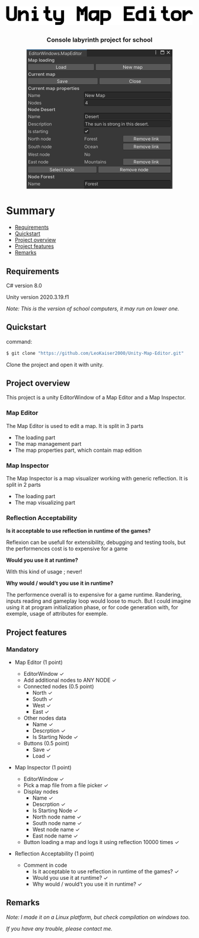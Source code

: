 <h1 align='center'>
<img src='/ReadmeAssets/MapEditorTitle.png' alt='AMAZEING'/>
</h1>

<h3 align='center'>
Console labyrinth project for school
</h3>

<p align='center'>
<img src='/ReadmeAssets/MapEditorScreenShot.png'/>
</p>

# Summary
* [Requirements](#requirements)
* [Quickstart](#quickstart)
* [Project overview](#projectOverview)
* [Project features](#projectFeatures)
* [Remarks](#remarks)

## <a name='requirements'>Requirements</a>
C# version 8.0

Unity version 2020.3.19.f1

*Note: This is the version of school computers, it may run on lower one.*

## <a name='quickstart'>Quickstart</a>

command:

```bash
$ git clone "https://github.com/LeoKaiser2000/Unity-Map-Editor.git"
```
Clone the project and open it with unity.

## <a name='projectOverview'>Project overview</a>

This project is a unity EditorWindow of a Map Editor and a Map Inspector.

### Map Editor
The Map Editor is used to edit a map. It is split in 3 parts

* The loading part
* The map management part
* The map properties part, which contain map edition


### Map Inspector
The Map Inspector is a map visualizer working with generic reflection. It is split in 2 parts
* The loading part
* The map visualizing part


### Reflection Acceptability

**Is it acceptable to use reflection in runtime of the games?**

Reflexion can be usefull for extensibility, debugging and testing tools,
but the performences cost is to expensive for a game

**Would you use it at runtime?**

With this kind of usage ; never!

**Why would / would’t you use it in runtime?**

The performence overall is to expensive for a game runtime.
Randering, inputs reading and gameplay loop would loose to much.
But I could imagine using it at program initialization phase, or for code generation
with, for exemple, usage of attributes for exemple.


## <a name='projectFeatures'>Project features</a>

### Mandatory

* Map Editor (1 point)
  * EditorWindow ✓
  * Add additional nodes to ANY NODE ✓
  * Connected nodes (0.5 point)
    * North ✓
    * South ✓
    * West ✓
    * East ✓
  * Other nodes data
    * Name ✓
    * Descrption ✓
    * Is Starting Node ✓
  * Buttons (0.5 point)
    * Save ✓
    * Load ✓


* Map Inspector (1 point)
  * EditorWindow ✓
  * Pick a map file from a file picker ✓
  * Display nodes
    * Name ✓
    * Descrption ✓
    * Is Starting Node ✓
    * North node name ✓
    * South node name ✓
    * West node name ✓
    * East node name ✓
  * Button loading a map and logs it using reflection 10000 times ✓


* Reflection Acceptability (1 point)
  * Comment in code
    * Is it acceptable to use reflection in runtime of the games? ✓
    * Would you use it at runtime? ✓
    * Why would / would’t you use it in runtime? ✓


## <a name='remarks'>Remarks</a>

*Note: I made it on a Linux platform, but check compilation on windows too.*

*If you have any trouble, please contact me.*
